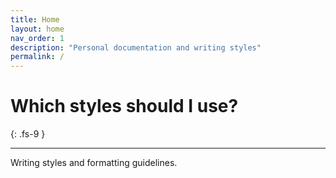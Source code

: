 ```yaml
---
title: Home
layout: home
nav_order: 1
description: "Personal documentation and writing styles"
permalink: /
---
```


# Which styles should I use?
{: .fs-9 }

---

Writing styles and formatting guidelines.
